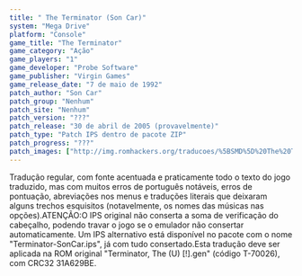 ```yaml
---
title: " The Terminator (Son Car)"
system: "Mega Drive"
platform: "Console"
game_title: "The Terminator"
game_category: "Ação"
game_players: "1"
game_developer: "Probe Software"
game_publisher: "Virgin Games"
game_release_date: "7 de maio de 1992"
patch_author: "Son Car"
patch_group: "Nenhum"
patch_site: "Nenhum"
patch_version: "???"
patch_release: "30 de abril de 2005 (provavelmente)"
patch_type: "Patch IPS dentro de pacote ZIP"
patch_progress: "???"
patch_images: ["http://img.romhackers.org/traducoes/%5BSMD%5D%20The%20Terminator%20-%20Son%20Car%20-%201.png","http://img.romhackers.org/traducoes/%5BSMD%5D%20The%20Terminator%20-%20Son%20Car%20-%202.png","http://img.romhackers.org/traducoes/%5BSMD%5D%20The%20Terminator%20-%20Son%20Car%20-%203.png"]
---
```

Tradução regular, com fonte acentuada e praticamente todo o texto do jogo traduzido, mas com muitos erros de português notáveis, erros de pontuação, abreviações nos menus e traduções literais que deixaram alguns trechos esquisitos (notavelmente, os nomes das músicas nas opções).ATENÇÃO:O IPS original não conserta a soma de verificação do cabeçalho, podendo travar o jogo se o emulador não consertar automaticamente. Um IPS alternativo está disponível no pacote com o nome "Terminator-SonCar.ips", já com tudo consertado.Esta tradução deve ser aplicada na ROM original "Terminator, The (U) [!].gen" (código T-70026), com CRC32 31A629BE.